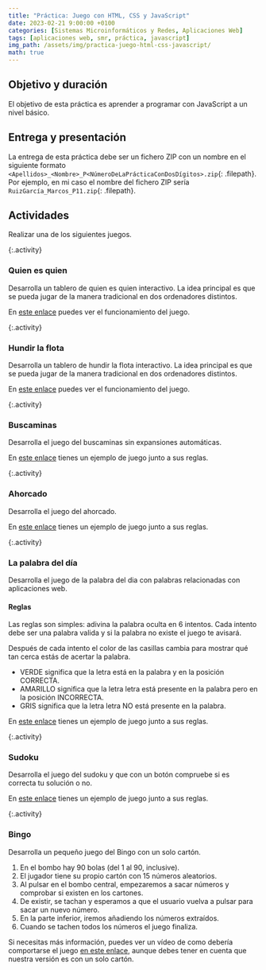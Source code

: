 ```yaml
---
title: "Práctica: Juego con HTML, CSS y JavaScript"
date: 2023-02-21 9:00:00 +0100
categories: [Sistemas Microinformáticos y Redes, Aplicaciones Web]
tags: [aplicaciones web, smr, práctica, javascript]
img_path: /assets/img/practica-juego-html-css-javascript/
math: true
---
```


## Objetivo y duración

El objetivo de esta práctica es aprender a programar con JavaScript a un nivel básico.

## Entrega y presentación

La entrega de esta práctica debe ser un fichero ZIP con un nombre en el siguiente formato `<Apellidos>_<Nombre>_P<NúmeroDeLaPrácticaConDosDígitos>.zip`{: .filepath}. Por ejemplo, en mi caso el nombre del fichero ZIP sería `RuizGarcía_Marcos_P11.zip`{: .filepath}.

## Actividades

Realizar una de los siguientes juegos.

{:.activity}
### Quien es quien

Desarrolla un tablero de quien es quien interactivo. La idea principal es que se pueda jugar de la manera tradicional en dos ordenadores distintos.

En [este enlace](https://padresfrikis.com/como-se-juega-a-quien-es-quien/) puedes ver el funcionamiento del juego.

{:.activity}
### Hundir la flota

Desarrolla un tablero de hundir la flota interactivo. La idea principal es que se pueda jugar de la manera tradicional en dos ordenadores distintos.

En [este enlace](https://www.cope.es/actualidad/vivir/juegos-tradicionales/noticias/juegos-para-aislamiento-hundir-flota-20200413_678739#:~:text=Las%20reglas%20son%20muy%20f%C3%A1ciles,oponente%20seg%C3%BAn%20los%20vayas%20adivinando.) puedes ver el funcionamiento del juego.

{:.activity}
### Buscaminas

Desarrolla el juego del buscaminas sin expansiones automáticas.

En [este enlace](https://buscaminas.eu/reglas) tienes un ejemplo de juego junto a sus reglas.

{:.activity}
### Ahorcado

Desarrolla el juego del ahorcado. 

En [este enlace](https://lapalabradeldia.com/) tienes un ejemplo de juego junto a sus reglas.

{:.activity}
### La palabra del día

Desarrolla el juego de la palabra del dia con palabras relacionadas con aplicaciones web.

#### Reglas

Las reglas son simples: adivina la palabra oculta en 6 intentos. Cada intento debe ser una palabra valida y si la palabra no existe el juego te avisará.

Después de cada intento el color de las casillas cambia para mostrar qué tan cerca estás de acertar la palabra.

- VERDE significa que la letra está en la palabra y en la posición CORRECTA.
- AMARILLO significa que la letra letra está presente en la palabra pero en la posición INCORRECTA.
- GRIS significa que la letra letra NO está presente en la palabra.

En [este enlace](https://lapalabradeldia.com/) tienes un ejemplo de juego junto a sus reglas.

{:.activity}
### Sudoku

Desarrolla el juego del sudoku y que con un botón compruebe si es correcta tu solución o no.

En [este enlace](https://sudoku.com/es/como-jugar/reglas-de-sudoku-para-principiantes/) tienes un ejemplo de juego junto a sus reglas.

{:.activity}
### Bingo

Desarrolla un pequeño juego del Bingo con un solo cartón.

1. En el bombo hay 90 bolas (del 1 al 90, inclusive).
1. El jugador tiene su propio cartón con 15 números aleatorios.
1. Al pulsar en el bombo central, empezaremos a sacar números y comprobar si existen en los cartones.
1. De existir, se tachan y esperamos a que el usuario vuelva a pulsar para sacar un nuevo número.
1. En la parte inferior, iremos añadiendo los números extraídos.
1. Cuando se tachen todos los números el juego finaliza.

Si necesitas más información, puedes ver un vídeo de como debería comportarse el juego [en este enlace](https://lenguajejs.com/retos/nivel-medio/bingo), aunque debes tener en cuenta que nuestra versión es con un solo cartón.
